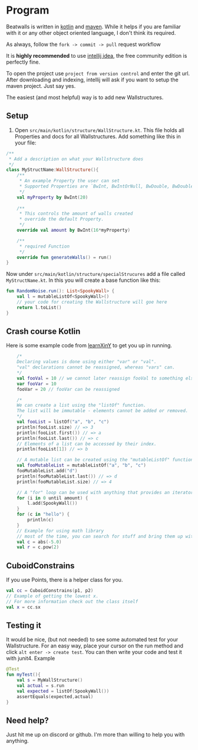# Program

Beatwalls is written in [kotlin](https://kotlinlang.org/) and [maven](https://maven.apache.org/).
While it helps if you are familiar with it or any other object oriented language, I don't think its required.

As always, follow the `fork -> commit -> pull` request workflow

It is __highly recommended__ to use [intellij idea](https://www.jetbrains.com/idea/), 
the free community edition is perfectly fine.

To open the project use `project from version control` and enter the git url.
After downloading and indexing, intellij will ask if you want to setup the maven project.
Just say yes.

The easiest (and most helpful) way is to add new Wallstructures.

## Setup

1. Open `src/main/kotlin/structure/WallStructure.kt`.
This file  holds all Properties and docs for all Wallstructures.
Add something like this in your file:

```kotlin
/**
 * Add a description on what your Wallstructure does
 */
class MyStructName:WallStructure(){
    /**
     * An example Property the user can set
     * Supported Properties are `BwInt, BwIntOrNull, BwDouble, BwDoubleOrNull, BwPoint, BwString
     */
    val myProperty by BwInt(20)
    
    /**
     * This controls the amount of walls created
     * override the default Property.
     */
    override val amount by BwInt(16*myProperty)

    /**
     * required Function
     */
    override fun generateWalls() = run()
}
```

Now under `src/main/kotlin/structure/specialStrucures` add a file called `MyStructName.kt`.
In this you will create a base function like this:

```kotlin
fun RandomNoise.run(): List<SpookyWall> {
    val l = mutableListOf<SpookyWall>()
    // your code for creating the Wallstructure will goe here
    return l.toList()
}
```

## Crash course Kotlin

Here is some example code from [learnXinY](https://learnxinyminutes.com/docs/kotlin) to get you up in running.

```kotlin
    /*
    Declaring values is done using either "var" or "val".
    "val" declarations cannot be reassigned, whereas "vars" can.
    */
    val fooVal = 10 // we cannot later reassign fooVal to something else
    var fooVar = 10
    fooVar = 20 // fooVar can be reassigned

    /*
    We can create a list using the "listOf" function.
    The list will be immutable - elements cannot be added or removed.
    */
    val fooList = listOf("a", "b", "c")
    println(fooList.size) // => 3
    println(fooList.first()) // => a
    println(fooList.last()) // => c
    // Elements of a list can be accessed by their index.
    println(fooList[1]) // => b

    // A mutable list can be created using the "mutableListOf" function.
    val fooMutableList = mutableListOf("a", "b", "c")
    fooMutableList.add("d")
    println(fooMutableList.last()) // => d
    println(fooMutableList.size) // => 4

    // A "for" loop can be used with anything that provides an iterator.
    for (i in 0 until amount) {
        l.add(SpookyWall())
    }
    for (c in "hello") {
        println(c)
    }
    // Example for using math library
    // most of the time, you can search for stuff and bring them up with ctrl space
    val c = abs(-5.0)
    val r = c.pow(2)
```
## CuboidConstrains

If you use Points, there is a helper class for you. 
```kotlin
val cc = CuboidConstrains(p1, p2)
// Example of getting the lowest x. 
// For more information check out the class itself
val x = cc.sx
```

## Testing it

It would be nice, (but not needed) to see some automated test for your Wallstructure.
For an easy way, place your cursor on the run method and click `alt enter -> create test`.
You can then write your code and test it with junit4.
Example
```kotlin
@Test
fun myTest(){
    val s = MyWallStructure()
    val actual = s.run
    val expected = listOf(SpookyWall())
    assertEquals(expected,actual)
}
```

## Need help?

Just hit me up on discord or github.
I'm more than willing to help you with anything.